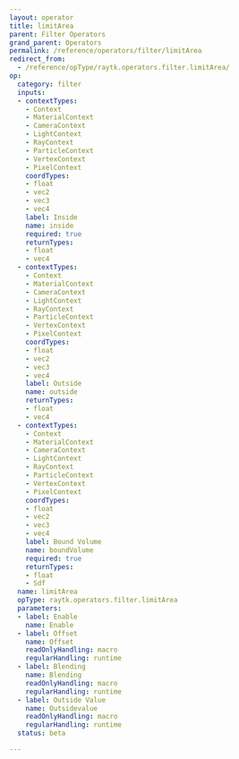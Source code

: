 ```yaml
---
layout: operator
title: limitArea
parent: Filter Operators
grand_parent: Operators
permalink: /reference/operators/filter/limitArea
redirect_from:
  - /reference/opType/raytk.operators.filter.limitArea/
op:
  category: filter
  inputs:
  - contextTypes:
    - Context
    - MaterialContext
    - CameraContext
    - LightContext
    - RayContext
    - ParticleContext
    - VertexContext
    - PixelContext
    coordTypes:
    - float
    - vec2
    - vec3
    - vec4
    label: Inside
    name: inside
    required: true
    returnTypes:
    - float
    - vec4
  - contextTypes:
    - Context
    - MaterialContext
    - CameraContext
    - LightContext
    - RayContext
    - ParticleContext
    - VertexContext
    - PixelContext
    coordTypes:
    - float
    - vec2
    - vec3
    - vec4
    label: Outside
    name: outside
    returnTypes:
    - float
    - vec4
  - contextTypes:
    - Context
    - MaterialContext
    - CameraContext
    - LightContext
    - RayContext
    - ParticleContext
    - VertexContext
    - PixelContext
    coordTypes:
    - float
    - vec2
    - vec3
    - vec4
    label: Bound Volume
    name: boundVolume
    required: true
    returnTypes:
    - float
    - Sdf
  name: limitArea
  opType: raytk.operators.filter.limitArea
  parameters:
  - label: Enable
    name: Enable
  - label: Offset
    name: Offset
    readOnlyHandling: macro
    regularHandling: runtime
  - label: Blending
    name: Blending
    readOnlyHandling: macro
    regularHandling: runtime
  - label: Outside Value
    name: Outsidevalue
    readOnlyHandling: macro
    regularHandling: runtime
  status: beta

---
```

